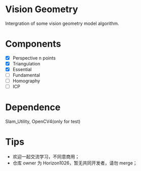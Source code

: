 # Vision Geometry
Intergration of some vision geometry model algorithm.

# Components
- [x] Perspective n points
- [x] Triangulation
- [x] Essential
- [ ] Fundamental
- [ ] Homography
- [ ] ICP

# Dependence
Slam_Utility, OpenCV4(only for test)

# Tips
- 欢迎一起交流学习，不同意商用；
- 仓库 owner 为 Horizon1026，暂无共同开发者，请勿 merge；
